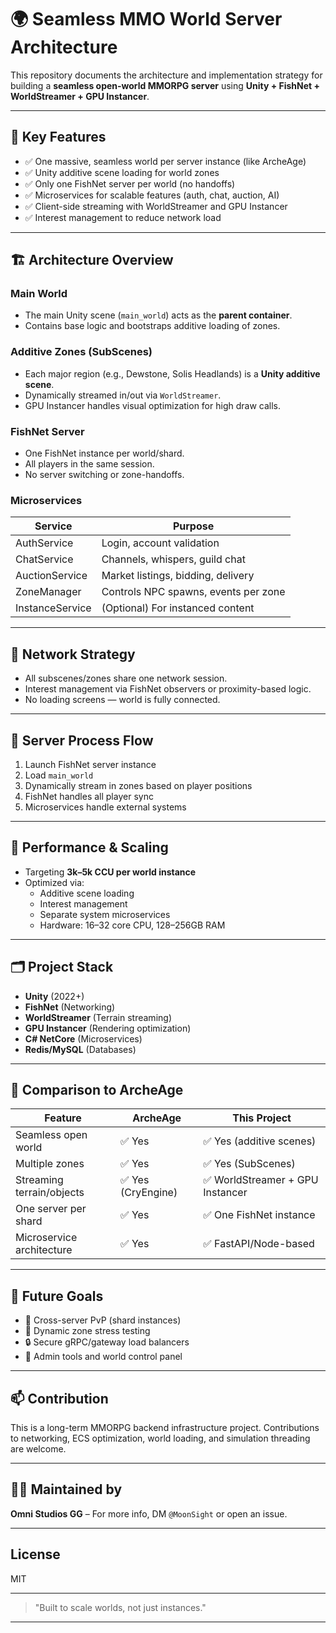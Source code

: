# 🌍 Seamless MMO World Server Architecture

This repository documents the architecture and implementation strategy for building a **seamless open-world MMORPG server** using **Unity + FishNet + WorldStreamer + GPU Instancer**.

---

## 📌 Key Features

- ✅ One massive, seamless world per server instance (like ArcheAge)
- ✅ Unity additive scene loading for world zones
- ✅ Only one FishNet server per world (no handoffs)
- ✅ Microservices for scalable features (auth, chat, auction, AI)
- ✅ Client-side streaming with WorldStreamer and GPU Instancer
- ✅ Interest management to reduce network load

---

## 🏗️ Architecture Overview

### Main World
- The main Unity scene (`main_world`) acts as the **parent container**.
- Contains base logic and bootstraps additive loading of zones.

### Additive Zones (SubScenes)
- Each major region (e.g., Dewstone, Solis Headlands) is a **Unity additive scene**.
- Dynamically streamed in/out via `WorldStreamer`.
- GPU Instancer handles visual optimization for high draw calls.

### FishNet Server
- One FishNet instance per world/shard.
- All players in the same session.
- No server switching or zone-handoffs.

### Microservices
| Service         | Purpose                              |
|----------------|----------------------------------------|
| AuthService     | Login, account validation             |
| ChatService     | Channels, whispers, guild chat        |
| AuctionService  | Market listings, bidding, delivery    |
| ZoneManager     | Controls NPC spawns, events per zone  |
| InstanceService | (Optional) For instanced content      |

---

## 📶 Network Strategy

- All subscenes/zones share one network session.
- Interest management via FishNet observers or proximity-based logic.
- No loading screens — world is fully connected.

---

## 🧠 Server Process Flow

1. Launch FishNet server instance
2. Load `main_world`
3. Dynamically stream in zones based on player positions
4. FishNet handles all player sync
5. Microservices handle external systems

---

## 🧪 Performance & Scaling

- Targeting **3k–5k CCU per world instance**
- Optimized via:
  - Additive scene loading
  - Interest management
  - Separate system microservices
  - Hardware: 16–32 core CPU, 128–256GB RAM

---

## 🗂️ Project Stack

- **Unity** (2022+)
- **FishNet** (Networking)
- **WorldStreamer** (Terrain streaming)
- **GPU Instancer** (Rendering optimization)
- **C# NetCore** (Microservices)
- **Redis/MySQL** (Databases)

---

## 📎 Comparison to ArcheAge

| Feature                  | ArcheAge                | This Project                     |
|--------------------------|-------------------------|----------------------------------|
| Seamless open world     | ✅ Yes                  | ✅ Yes (additive scenes)         |
| Multiple zones           | ✅ Yes                  | ✅ Yes (SubScenes)               |
| Streaming terrain/objects| ✅ Yes (CryEngine)      | ✅ WorldStreamer + GPU Instancer |
| One server per shard     | ✅ Yes                  | ✅ One FishNet instance          |
| Microservice architecture| ✅ Yes                  | ✅ FastAPI/Node-based            |

---

## 🔄 Future Goals

- 🔁 Cross-server PvP (shard instances)
- 🧪 Dynamic zone stress testing
- 🔒 Secure gRPC/gateway load balancers
- 🧭 Admin tools and world control panel

---

## 📫 Contribution

This is a long-term MMORPG backend infrastructure project. Contributions to networking, ECS optimization, world loading, and simulation threading are welcome.

---

## 🧙‍♂️ Maintained by
**Omni Studios GG** – For more info, DM `@MoonSight` or open an issue.

---

## License
MIT

---

> "Built to scale worlds, not just instances."

---

